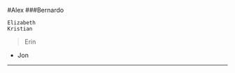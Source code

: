 #Alex
###Bernardo

```Laura
Elizabeth
Kristian
```

> Erin

* Jon

--------------------------------------
